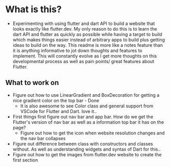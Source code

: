 # What is this?

* Experimenting with using flutter and dart API to build a website that looks exactly like flutter.dev. My only reason to do this is to learn the dart API and flutter as quickly as possible while having a target to build which makes things easier instead of arbitrary apps to build plus getting ideas to build on the way. This readme is more like a notes feature than it is anything informative to jot down thoughts and features to implement. This will constantly evolve as I get more thoughts on this developmental process as well as pain points/ great features about Flutter.

## What to work on 

* Figure out how to use LinearGradient and BoxDecoration for getting a nice gradient color on the top bar - Done
    * It is also awesome to see Color class and general support from VSCode for Flutter and Dart. love it..
* First things first figure out nav bar and app bar. How do we get the Flutter's version of nav bar as well as a information top bar it has on the page?
    * Figure out how to get the icon when website resolution changes and the nav bar collapses
* Figure out difference between class with constructors and classes without. As well as understanding widgets and syntax of Dart for this..
* Figure out how to get the images from flutter.dev website to create the first section
